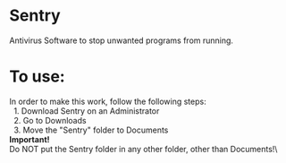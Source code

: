 # Sentry
Antivirus Software to stop unwanted programs from running.
# To use:
In order to make this work, follow the following steps:\
&nbsp; 1. Download Sentry on an Administrator\
&nbsp; 2. Go to Downloads\
&nbsp; 3. Move the "Sentry" folder to Documents\
**Important!**\
Do NOT put the Sentry folder in any other folder, other than Documents!\
